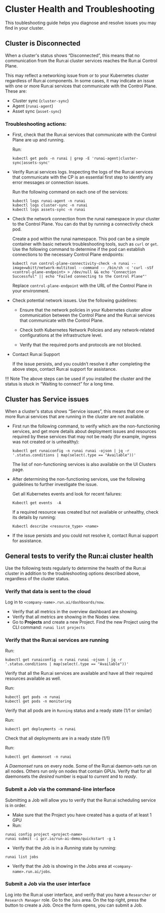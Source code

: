 # Cluster Health and Troubleshooting

This toubleshooting guide helps you diagnose and resolve issues you may find in your cluster.

## Cluster is Disconnected

When a cluster's status shows “Disconnected”, this means that no communication from the Run:ai cluster services reaches the Run:ai Control Plane. 

This may reflect a networking issue from or to your Kubernetes cluster regardless of Run:ai components. In some cases, it may indicate an issue with one or more Run:ai services that communicate with the Control Plane. These are:
* Cluster sync (`cluster-sync`)
* Agent (`runai-agent`)
* Asset sync (`asset-sync`)

### Troubleshooting actions:

* First, check that the Run:ai services that communicate with the Control Plane are up and running.

  Run:

  `kubectl get pods -n runai | grep -E 'runai-agent|cluster-sync|assets-sync'`

* Verify Run:ai services logs. Inspecting the logs of the Run:ai services that communicate with the CP is an essential first step to identify any error messages or connection issues.

  Run the following command on each one of the services:

  ```
  kubectl logs runai-agent -n runai
  kubectl logs cluster-sync -n runai
  kubectl logs assets-sync -n runai
  ```

* Check the network connection from the runai namespace in your cluster to the Control Plane. You can do that by running a connectivity check pod.

  Create a pod within the runai namespace. This pod can be a simple container with basic network troubleshooting tools, such as `curl` or `get`. Use the following command to determine if the pod can establish connections to the necessary Control Plane endpoints:

  `kubectl run control-plane-connectivity-check -n runai --image=wbitt/network-multitool --command -- /bin/sh -c 'curl -sSf <control-plane-endpoint> > /dev/null && echo "Connection Successful" || echo "Failed connecting to the Control Plane"'`

  Replace `control-plane-endpoint` with the URL of the Control Plane in your environment.

* Check potential network issues. Use the following guidelines:
  
    * Ensure that the network policies in your Kubernetes cluster allow communication between the Control Plane and the Run:ai services that communicate with the Control Plane.
   
    * Check both Kubernetes Network Policies and any network-related configurations at the infrastructure level.
  
    * Verify that the required ports and protocols are not blocked. 

* Contact Run:ai Support

  If the issue persists, and you couldn’t resolve it after completing the above steps, contact Run:ai support for assistance.

!!! Note 
    The above steps can be used if you installed the cluster and the status is stuck in “Waiting to connect” for a long time.

## Cluster has Service issues

When a cluster's status shows “Service issues”, this means that one or more Run:ai services that are running in the cluster are not available.

* First run the following command, to verify which are the non-functioning services, and get more details about deployment issues and resources required by these services that may not be ready (for example, ingress was not created or is unhealthy): 

  `kubectl get runaiconfig -n runai runai -ojson | jq -r '.status.conditions | map(select(.type == "Available"))'`

  The list of non-functioning services is also available on the UI Clusters page.

* After determining the non-functioning services, use the following guidelines to further investigate the issue.

  Get all Kubernetes events and look for recent failures:

  `Kubectl get events  -A`

  If a required resource was created but not available or unhealthy, check its details by running:

  `Kubectl describe <resource_type> <name>`

* If the issue persists and you could not resolve it, contact Run:ai support for assistance. 

## General tests to verify the Run:ai cluster health

Use the following tests regularly to determine the health of the Run:ai cluster in addition to the troubleshooting options described above, regardless of the cluster status.

### Verify that data is sent to the cloud

Log in to `<company-name>.run.ai/dashboards/now`.

* Verify that all metrics in the overview dashboard are showing. 
* Verify that all metrics are showing in the Nodes view. 
* Go to **Projects** and create a new Project. Find the new Project using the CLI command: `runai list projects`


### Verify that the Run:ai services are running

Run:
```
kubectl get runaiconfig -n runai runai -ojson | jq -r '.status.conditions | map(select(.type == "Available"))'
```
Verify that all the Run:ai services are available and have all their required resources available as well.


Run:
```
kubectl get pods -n runai
kubectl get pods -n monitoring
```
Verify that all pods are in `Running` status and a ready state (1/1 or similar)

Run:
```
kubectl get deployments -n runai
```

Check that all deployments are in a ready state (1/1)

Run:

```
kubectl get daemonset -n runai
```

A *Daemonset* runs on every node. Some of the Run:ai daemon-sets run on all nodes. Others run only on nodes that contain GPUs. Verify that for all daemonsets the *desired* number is equal to *current* and to *ready*. 


### Submit a Job via the command-line interface

Submitting a Job will allow you to verify that the Run:ai scheduling service is in order. 

* Make sure that the Project you have created has a quota of at least 1 GPU
* Run:

``` 
runai config project <project-name>
runai submit -i gcr.io/run-ai-demo/quickstart -g 1
```

* Verify that the Job is in a _Running_ state by running: 

```
runai list jobs
```

* Verify that the Job is showing in the Jobs area at `<company-name>.run.ai/jobs`.

### Submit a Job via the user interface

Log into the Run:ai user interface, and verify that you have a `Researcher` or `Research Manager` role. 
Go to the `Jobs` area. On the top right, press the button to create a Job. Once the form opens, you can submit a Job. 
